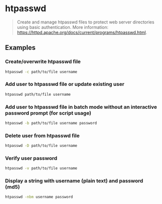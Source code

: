# htpasswd

> Create and manage htpasswd files to protect web server directories using basic authentication. More information: <https://httpd.apache.org/docs/current/programs/htpasswd.html>.

## Examples

### Create/overwrite htpasswd file

```bash
htpasswd -c path/to/file username
```

### Add user to htpasswd file or update existing user

```bash
htpasswd path/to/file username
```

### Add user to htpasswd file in batch mode without an interactive password prompt (for script usage)

```bash
htpasswd -b path/to/file username password
```

### Delete user from htpasswd file

```bash
htpasswd -D path/to/file username
```

### Verify user password

```bash
htpasswd -v path/to/file username
```

### Display a string with username (plain text) and password (md5)

```bash
htpasswd -nbm username password
```
